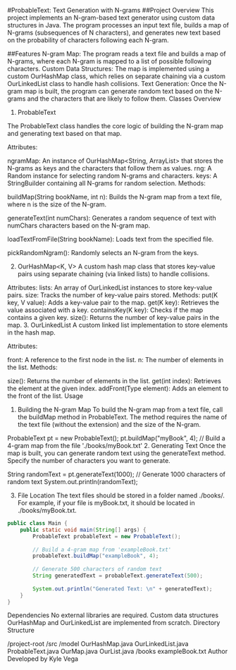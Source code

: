 #ProbableText: Text Generation with N-grams
##Project Overview
This project implements an N-gram-based text generator using custom data structures in Java. The program processes an input text file, builds a map of N-grams (subsequences of N characters), and generates new text based on the probability of characters following each N-gram.

##Features
N-gram Map: The program reads a text file and builds a map of N-grams, where each N-gram is mapped to a list of possible following characters.
Custom Data Structures: The map is implemented using a custom OurHashMap class, which relies on separate chaining via a custom OurLinkedList class to handle hash collisions.
Text Generation: Once the N-gram map is built, the program can generate random text based on the N-grams and the characters that are likely to follow them.
Classes Overview

1. ProbableText

The ProbableText class handles the core logic of building the N-gram map and generating text based on that map.

Attributes:

  ngramMap: An instance of OurHashMap<String, ArrayList<Character>> that stores the N-grams as keys and the characters that follow them as values.
  rng: A Random instance for selecting random N-grams and characters.
  keys: A StringBuilder containing all N-grams for random selection.
  Methods:

buildMap(String bookName, int n): Builds the N-gram map from a text file, where n is the size of the N-gram.

generateText(int numChars): Generates a random sequence of text with numChars characters based on the N-gram map.

loadTextFromFile(String bookName): Loads text from the specified file.

pickRandomNgram(): Randomly selects an N-gram from the keys.

2. OurHashMap<K, V>
A custom hash map class that stores key-value pairs using separate chaining (via linked lists) to handle collisions.

Attributes:
  lists: An array of OurLinkedList instances to store key-value pairs.
  size: Tracks the number of key-value pairs stored.
  Methods:
  put(K key, V value): Adds a key-value pair to the map.
  get(K key): Retrieves the value associated with a key.
  containsKey(K key): Checks if the map contains a given key.
  size(): Returns the number of key-value pairs in the map.
3. OurLinkedList<Type>
A custom linked list implementation to store elements in the hash map.

Attributes:

front: A reference to the first node in the list.
n: The number of elements in the list.
Methods:

size(): Returns the number of elements in the list.
get(int index): Retrieves the element at the given index.
addFront(Type element): Adds an element to the front of the list.
Usage
1. Building the N-gram Map
To build the N-gram map from a text file, call the buildMap method in ProbableText. The method requires the name of the text file (without the extension) and the size of the N-gram.

ProbableText pt = new ProbableText();
pt.buildMap("myBook", 4); // Build a 4-gram map from the file './books/myBook.txt'
2. Generating Text
Once the map is built, you can generate random text using the generateText method. Specify the number of characters you want to generate.


String randomText = pt.generateText(1000); // Generate 1000 characters of random text
System.out.println(randomText);

3. File Location
The text files should be stored in a folder named ./books/. For example, if your file is myBook.txt, it should be located in ./books/myBook.txt.

```java
public class Main {
    public static void main(String[] args) {
        ProbableText probableText = new ProbableText();
        
        // Build a 4-gram map from 'exampleBook.txt'
        probableText.buildMap("exampleBook", 4);
        
        // Generate 500 characters of random text
        String generatedText = probableText.generateText(500);
        
        System.out.println("Generated Text: \n" + generatedText);
    }
}
```
Dependencies
No external libraries are required.
Custom data structures OurHashMap and OurLinkedList are implemented from scratch.
Directory Structure

/project-root
    /src
        /model
            OurHashMap.java
            OurLinkedList.java
            ProbableText.java
            OurMap.java
            OurList.java
    /books
        exampleBook.txt
Author
Developed by Kyle Vega
